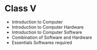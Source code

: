 # Class V

* Introduction to Computer
* Introduction to Computer Hardware
* Introduction to Computer Software
* Combination of Software and Hardware
* Essentials Softwares required
